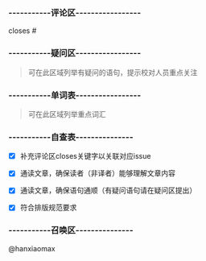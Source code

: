### -----------评论区-----------------
closes #

### -----------疑问区-----------------

> 可在此区域列举有疑问的语句，提示校对人员重点关注

### -----------单词表-----------------

> 可在此区域列举重点词汇

### -----------自查表---------------
- [x] 补充评论区closes关键字以关联对应issue
- [x] 通读文章，确保读者（非译者）能够理解文章内容
- [x] 通读文章，确保语句通顺（有疑问语句请在疑问区提出）
- [x] 符合排版规范要求


### -----------召唤区---------------
@hanxiaomax 
